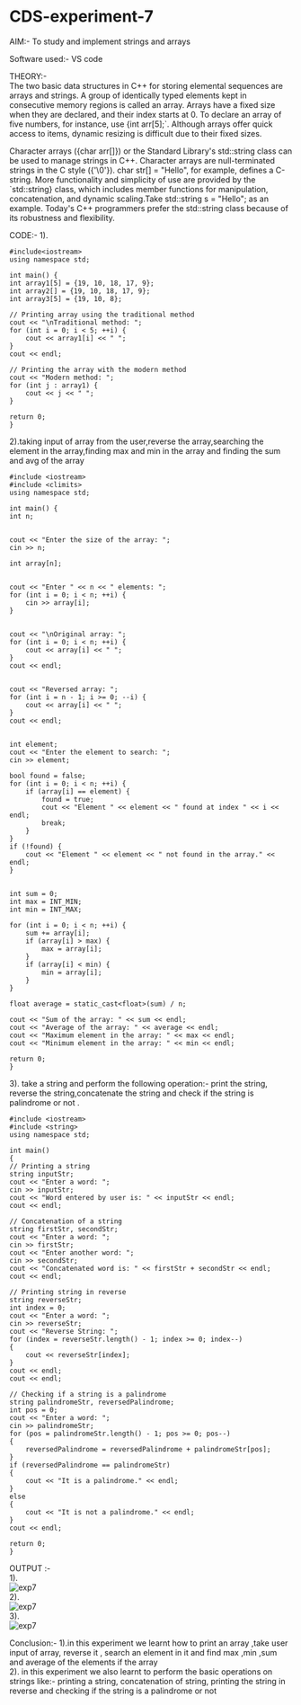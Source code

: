 # CDS-experiment-7

AIM:- To study and implement strings and arrays <br>

Software used:- VS code <br>

THEORY:-<br>
The two basic data structures in C++ for storing elemental sequences are arrays and strings. A group of identically typed elements kept in consecutive memory regions is called an array. Arrays have a fixed size when they are declared, and their index starts at 0. To declare an array of five numbers, for instance, use {int arr[5];`. Although arrays offer quick access to items, dynamic resizing is difficult due to their fixed sizes.

Character arrays ({char arr[]}) or the Standard Library's std::string class can be used to manage strings in C++. Character arrays are null-terminated strings in the C style ({'\0'}). char str[] = "Hello", for example, defines a C-string. More functionality and simplicity of use are provided by the `std::string} class, which includes member functions for manipulation, concatenation, and dynamic scaling.Take std::string s = "Hello"; as an example. Today's C++ programmers prefer the std::string class because of its robustness and flexibility.<br>

CODE:-
1).<br>

    #include<iostream>
    using namespace std;

    int main() {
    int array1[5] = {19, 10, 18, 17, 9};
    int array2[] = {19, 10, 18, 17, 9};
    int array3[5] = {19, 10, 8};

    // Printing array using the traditional method 
    cout << "\nTraditional method: ";
    for (int i = 0; i < 5; ++i) {
        cout << array1[i] << " ";
    }
    cout << endl;

    // Printing the array with the modern method 
    cout << "Modern method: ";
    for (int j : array1) {
        cout << j << " ";
    }

    return 0;
    }

2).taking input of array from the user,reverse the array,searching the element in the array,finding max and min in the array and finding the sum and avg of the array<br> 
    
    #include <iostream>
    #include <climits>
    using namespace std;

    int main() {
    int n;

   
    cout << "Enter the size of the array: ";
    cin >> n;

    int array[n];

  
    cout << "Enter " << n << " elements: ";
    for (int i = 0; i < n; ++i) {
        cin >> array[i];
    }

    
    cout << "\nOriginal array: ";
    for (int i = 0; i < n; ++i) {
        cout << array[i] << " ";
    }
    cout << endl;

    
    cout << "Reversed array: ";
    for (int i = n - 1; i >= 0; --i) {
        cout << array[i] << " ";
    }
    cout << endl;

    
    int element;
    cout << "Enter the element to search: ";
    cin >> element;

    bool found = false;
    for (int i = 0; i < n; ++i) {
        if (array[i] == element) {
            found = true;
            cout << "Element " << element << " found at index " << i << endl;
            break;
        }
    }
    if (!found) {
        cout << "Element " << element << " not found in the array." << endl;
    }

 
    int sum = 0;
    int max = INT_MIN;
    int min = INT_MAX;

    for (int i = 0; i < n; ++i) {
        sum += array[i];
        if (array[i] > max) {
            max = array[i];
        }
        if (array[i] < min) {
            min = array[i];
        }
    }

    float average = static_cast<float>(sum) / n;

    cout << "Sum of the array: " << sum << endl;
    cout << "Average of the array: " << average << endl;
    cout << "Maximum element in the array: " << max << endl;
    cout << "Minimum element in the array: " << min << endl;

    return 0;
    }
3). take a string and perform the following operation:- print the string, reverse the string,concatenate the string and check if the string is palindrome or not .<br>
    
     
    #include <iostream>
    #include <string>
    using namespace std;

    int main()
    {
    // Printing a string
    string inputStr;
    cout << "Enter a word: ";
    cin >> inputStr;
    cout << "Word entered by user is: " << inputStr << endl;
    cout << endl;

    // Concatenation of a string
    string firstStr, secondStr;
    cout << "Enter a word: ";
    cin >> firstStr;
    cout << "Enter another word: ";
    cin >> secondStr;
    cout << "Concatenated word is: " << firstStr + secondStr << endl;
    cout << endl;

    // Printing string in reverse
    string reverseStr;
    int index = 0;
    cout << "Enter a word: ";
    cin >> reverseStr;
    cout << "Reverse String: ";
    for (index = reverseStr.length() - 1; index >= 0; index--)
    {
        cout << reverseStr[index];
    }
    cout << endl;
    cout << endl;

    // Checking if a string is a palindrome
    string palindromeStr, reversedPalindrome;
    int pos = 0;
    cout << "Enter a word: ";
    cin >> palindromeStr;
    for (pos = palindromeStr.length() - 1; pos >= 0; pos--)
    {
        reversedPalindrome = reversedPalindrome + palindromeStr[pos];
    }
    if (reversedPalindrome == palindromeStr)
    {
        cout << "It is a palindrome." << endl;
    }
    else
    {
        cout << "It is not a palindrome." << endl;
    }
    cout << endl;

    return 0;
    }


OUTPUT :-<br>
1).<br>
![exp7](https://github.com/VandanGupte101727/CDS-experiment-7/blob/main/Screenshot%202024-08-05%20at%2011.28.24%20PM.png)<br>
2).<br>
![exp7](https://github.com/VandanGupte101727/CDS-experiment-7/blob/main/Screenshot%202024-08-05%20at%2011.29.04%20PM.png)<br>
3).<br>
![exp7](https://github.com/VandanGupte101727/CDS-experiment-7/blob/main/Screenshot%202024-08-11%20at%202.21.16%20PM.png)<br>



Conclusion:- 1).in this experiment we learnt how to print an array ,take user input of array, reverse it , search an element in it and find max ,min ,sum and average of the elements if the array<br>
2). in this experiment we also learnt to perform the basic operations on strings like:- printing a string, concatenation of string, printing the string in reverse and checking if the string is a palindrome or not<br>
